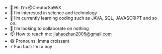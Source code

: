- 👋 Hi, I’m @CreatorSaWiX
- 👀 I’m interested in science and technology
- 🌱 I’m currently learning coding such as JAVA, SQL, JAVASCRIPT and so on.
- 💞️ I’m looking to collaborate on nothing
- 📫 How to reach me: jiahaozhan2005@gmail.com
- 😄 Pronouns: Imma croissant
- ⚡ Fun fact: I'm a boy

<!---
CreatorSaWiX/CreatorSaWiX is a ✨ special ✨ repository because its `README.md` (this file) appears on your GitHub profile.
You can click the Preview link to take a look at your changes.
--->
